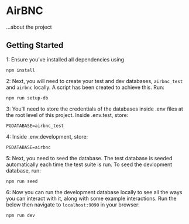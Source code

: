 # AirBNC

...about the project

## Getting Started

1: Ensure you've installed all dependencies using
```
npm install
```

2: Next, you will need to create your test and dev databases, `airbnc_test` and `airbnc` locally. A script has been created to achieve this. Run:

```
npm run setup-db
```

3: You'll need to store the credentials of the databases inside .env files at the root level of this project. Inside .env.test, store: 

```
PGDATABASE=airbnc_test
```

4: Inside .env.development, store: 

```
PGDATABASE=airbnc
```

5: Next, you need to seed the database. The test database is seeded automatically each time the test suite is run. To seed the devlopment database, run: 

```
npm run seed
```

6: Now you can run the development database locally to see all the ways you can interact with it, along with some example interactions. Run the below then navigate to `localhost:9090` in your browser:

```
npm run dev
```